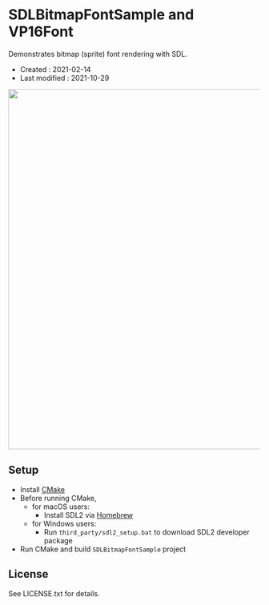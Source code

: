 <!-- -*- mode:markdown; coding:utf-8; -*- -->

# SDLBitmapFontSample and VP16Font #

Demonstrates bitmap (sprite) font rendering with SDL.

*   Created : 2021-02-14
*   Last modified : 2021-10-29

<img src="https://raw.githubusercontent.com/vaiorabbit/SDLBitmapFont/main/doc/SDLBitmapFontSample.png" width="720">

## Setup ##

*   Install [CMake](https://cmake.org/download/)
*   Before running CMake,
    *   for macOS users:
        *   Install SDL2 via [Homebrew](https://brew.sh/)
    *   for Windows users:
        *   Run `third_party/sdl2_setup.bat` to download SDL2 developer package
*   Run CMake and build `SDLBitmapFontSample` project

## License ##

See LICENSE.txt for details.
